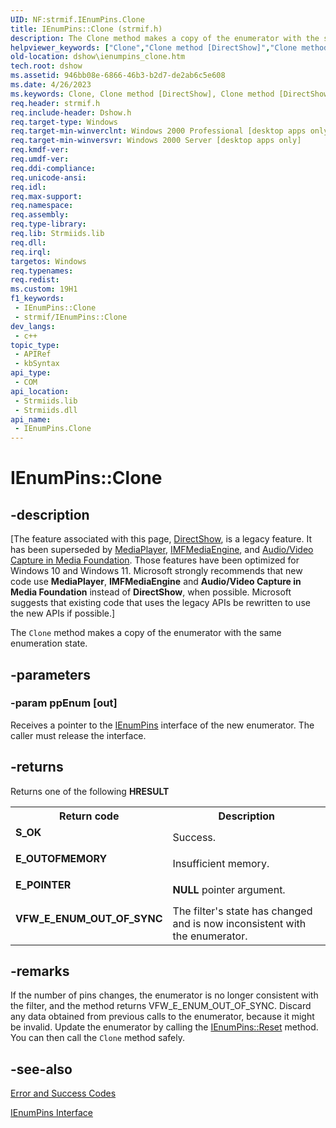 ```yaml
---
UID: NF:strmif.IEnumPins.Clone
title: IEnumPins::Clone (strmif.h)
description: The Clone method makes a copy of the enumerator with the same enumeration state.
helpviewer_keywords: ["Clone","Clone method [DirectShow]","Clone method [DirectShow]","IEnumPins interface","IEnumPins interface [DirectShow]","Clone method","IEnumPins.Clone","IEnumPins::Clone","IEnumPinsClone","dshow.ienumpins_clone","strmif/IEnumPins::Clone"]
old-location: dshow\ienumpins_clone.htm
tech.root: dshow
ms.assetid: 946bb08e-6866-46b3-b2d7-de2ab6c5e608
ms.date: 4/26/2023
ms.keywords: Clone, Clone method [DirectShow], Clone method [DirectShow],IEnumPins interface, IEnumPins interface [DirectShow],Clone method, IEnumPins.Clone, IEnumPins::Clone, IEnumPinsClone, dshow.ienumpins_clone, strmif/IEnumPins::Clone
req.header: strmif.h
req.include-header: Dshow.h
req.target-type: Windows
req.target-min-winverclnt: Windows 2000 Professional [desktop apps only]
req.target-min-winversvr: Windows 2000 Server [desktop apps only]
req.kmdf-ver: 
req.umdf-ver: 
req.ddi-compliance: 
req.unicode-ansi: 
req.idl: 
req.max-support: 
req.namespace: 
req.assembly: 
req.type-library: 
req.lib: Strmiids.lib
req.dll: 
req.irql: 
targetos: Windows
req.typenames: 
req.redist: 
ms.custom: 19H1
f1_keywords:
 - IEnumPins::Clone
 - strmif/IEnumPins::Clone
dev_langs:
 - c++
topic_type:
 - APIRef
 - kbSyntax
api_type:
 - COM
api_location:
 - Strmiids.lib
 - Strmiids.dll
api_name:
 - IEnumPins.Clone
---
```


# IEnumPins::Clone


## -description

\[The feature associated with this page, [DirectShow](/windows/win32/directshow/directshow), is a legacy feature. It has been superseded by [MediaPlayer](/uwp/api/Windows.Media.Playback.MediaPlayer), [IMFMediaEngine](/windows/win32/api/mfmediaengine/nn-mfmediaengine-imfmediaengine), and [Audio/Video Capture in Media Foundation](windows/win32/medfound/audio-video-capture-in-media-foundation). Those features have been optimized for Windows 10 and Windows 11. Microsoft strongly recommends that new code use **MediaPlayer**, **IMFMediaEngine** and **Audio/Video Capture in Media Foundation** instead of **DirectShow**, when possible. Microsoft suggests that existing code that uses the legacy APIs be rewritten to use the new APIs if possible.\]

The <code>Clone</code> method makes a copy of the enumerator with the same enumeration state.

## -parameters

### -param ppEnum [out]

Receives a pointer to the <a href="/windows/desktop/api/strmif/nn-strmif-ienumpins">IEnumPins</a> interface of the new enumerator. The caller must release the interface.

## -returns

Returns one of the following <b>HRESULT</b>

<table>
<tr>
<th>Return code</th>
<th>Description</th>
</tr>
<tr>
<td width="40%">
<dl>
<dt><b>S_OK</b></dt>
</dl>
</td>
<td width="60%">
Success.

</td>
</tr>
<tr>
<td width="40%">
<dl>
<dt><b>E_OUTOFMEMORY</b></dt>
</dl>
</td>
<td width="60%">
Insufficient memory.

</td>
</tr>
<tr>
<td width="40%">
<dl>
<dt><b>E_POINTER</b></dt>
</dl>
</td>
<td width="60%">
<b>NULL</b> pointer argument.

</td>
</tr>
<tr>
<td width="40%">
<dl>
<dt><b>VFW_E_ENUM_OUT_OF_SYNC</b></dt>
</dl>
</td>
<td width="60%">
The filter's state has changed and is now inconsistent with the enumerator.

</td>
</tr>
</table>

## -remarks

If the number of pins changes, the enumerator is no longer consistent with the filter, and the method returns VFW_E_ENUM_OUT_OF_SYNC. Discard any data obtained from previous calls to the enumerator, because it might be invalid. Update the enumerator by calling the <a href="/windows/desktop/api/strmif/nf-strmif-ienumpins-reset">IEnumPins::Reset</a> method. You can then call the <code>Clone</code> method safely.

## -see-also

<a href="/windows/desktop/DirectShow/error-and-success-codes">Error and Success Codes</a>



<a href="/windows/desktop/api/strmif/nn-strmif-ienumpins">IEnumPins Interface</a>